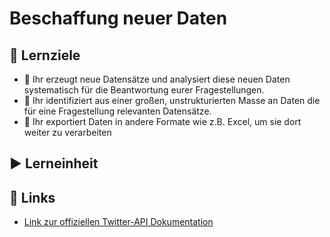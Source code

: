 # Beschaffung neuer Daten

## 🎯 Lernziele

* 🎯 Ihr erzeugt neue Datensätze und analysiert diese neuen Daten systematisch für die Beantwortung eurer Fragestellungen.
* 🎯 Ihr identifiziert aus einer großen, unstrukturierten Masse an Daten die für eine Fragestellung relevanten Datensätze.
* 🎯 Ihr exportiert Daten in andere Formate wie z.B. Excel, um sie dort weiter zu verarbeiten

## ▶ Lerneinheit

## 🔗 Links

* [Link zur offiziellen Twitter-API Dokumentation](https://developer.twitter.com/en/docs.html)



